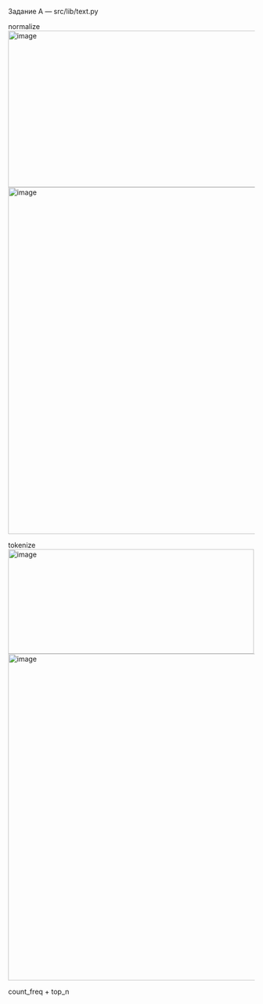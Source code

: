 Задание A — src/lib/text.py

normalize
<img width="670" height="319" alt="image" src="https://github.com/user-attachments/assets/7d0d8be3-7f6f-4000-bd51-28964c159925" />
<img width="1418" height="707" alt="image" src="https://github.com/user-attachments/assets/fad3a665-5250-4afa-b064-63da2e672683" />

tokenize
<img width="502" height="213" alt="image" src="https://github.com/user-attachments/assets/9e403c0f-7a97-4d98-9a81-6f49f5e4d3b0" />
<img width="782" height="666" alt="image" src="https://github.com/user-attachments/assets/87726fe9-ae65-452e-8d59-0ebf29d8e56b" />

count_freq + top_n


